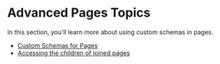 # Advanced Pages Topics

In this section, you'll learn more about using custom schemas in pages.

* [Custom Schemas for Pages](/advanced-topics/advanced-pages-topics/custom-schema-fields-for-pages.md)
* [Accessing the children of joined pages](/advanced-topics/advanced-pages-topics/children-and-joins.md)
